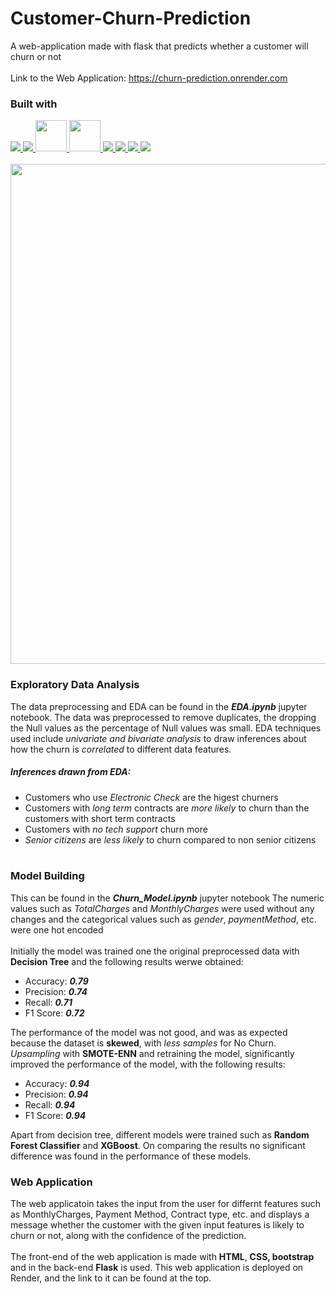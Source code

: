 # Customer-Churn-Prediction
A web-application made with flask that predicts whether a customer will churn or not
<br> </br>
Link to the Web Application: https://churn-prediction.onrender.com

### Built with
<a href="https://www.python.org/">
    <img src="https://skillicons.dev/icons?i=python" />
</a>
<a href="https://www.tensorflow.org/">
    <img src="https://skillicons.dev/icons?i=tensorflow" />
</a>
<a href="https://pandas.pydata.org/">
    <img src="https://user-images.githubusercontent.com/55359898/209969238-b1349651-9324-474b-9d96-17ada096c75e.png" height=50/>
</a>
<a href="https://numpy.org/">
    <img src="https://user-images.githubusercontent.com/55359898/209969436-17256362-93a3-46da-9e1e-f503460e1670.png" height=50/>
</a>
<a href="https://git-scm.com/">
    <img src="https://skillicons.dev/icons?i=git" />
</a>
<a href="https://www.w3schools.com/html/">
    <img src="https://skillicons.dev/icons?i=html" />
</a>
<a href="https://www.w3schools.com/css/">
    <img src="https://skillicons.dev/icons?i=css" />
</a>
<a href="https://getbootstrap.com/">
    <img src="https://skillicons.dev/icons?i=bootstrap" />
</a>

<br>
<br>
<img src="https://user-images.githubusercontent.com/55359898/209970037-a7027cb2-c979-4abb-bbc5-fa70a19a0bb1.png" width="800">


### Exploratory Data Analysis
The data preprocessing and EDA can be found in the ***EDA.ipynb*** jupyter notebook.
The data was preprocessed to remove duplicates, the dropping the Null values as the percentage of Null values was small.
EDA techniques used include *univariate and bivariate analysis* to draw inferences about how the churn is *correlated* to different data features.
##### Inferences drawn from EDA:
- Customers who use *Electronic Check* are the higest churners
- Customers with *long term* contracts are *more likely* to churn than the customers with short term contracts
- Customers with *no tech support* churn more
- *Senior citizens* are *less likely* to churn compared to non senior citizens
<br> </br>

### Model Building
This can be found in the ***Churn_Model.ipynb*** jupyter notebook
The numeric values such as *TotalCharges* and *MonthlyCharges* were used without any changes and the categorical values such as *gender*, *paymentMethod*, etc. were one hot encoded 
<br> </br>
Initially the model was trained one the original preprocessed data with **Decision Tree** and the following results werwe obtained:
* Accuracy: ***0.79***
* Precision: ***0.74***
* Recall: ***0.71***
* F1 Score: ***0.72***

The performance of the model was not good, and was as expected because the dataset is **skewed**, with *less samples* for No Churn. *Upsampling* with **SMOTE-ENN** and retraining the model, significantly improved the performance of the model, with the following results:
* Accuracy: ***0.94*** 
* Precision: ***0.94***
* Recall: ***0.94***
* F1 Score: ***0.94***

Apart from decision tree, different models were trained such as **Random Forest Classifier** and **XGBoost**. On comparing the results no significant difference was found in the performance of these models.


### Web Application
The web applicatoin takes the input from the user for differnt features such as MonthlyCharges, Payment Method, Contract type, etc. and displays a message whether the customer with the given input features is likely to churn or not, along with the confidence of the prediction.
<br> </br>
The front-end of the web application is made with **HTML**, **CSS, bootstrap** and in the back-end **Flask** is used. This web application is deployed on Render, and the link to it can be found at the top.
